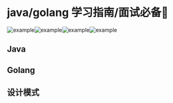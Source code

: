 # java/golang 学习指南/面试必备👏

![example](https://img.shields.io/badge/%E5%85%AC%E4%BC%97%E5%8F%B7-%E6%9E%B6%E6%9E%84%E5%B8%88%E9%B8%A1%E8%9B%8B-green)![example](https://img.shields.io/badge/%E6%8E%98%E9%87%91-%E6%9E%B6%E6%9E%84%E5%B8%88%E9%B8%A1%E8%9B%8B-lightgrey)![example](https://img.shields.io/badge/CSDN-%E6%9E%B6%E6%9E%84%E5%B8%88%E9%B8%A1%E8%9B%8B-red)![example](https://img.shields.io/badge/%E7%9F%A5%E4%B9%8E-%E6%9E%B6%E6%9E%84%E5%B8%88%E9%B8%A1%E8%9B%8B-blue)

## Java


## Golang





## 设计模式
